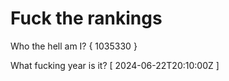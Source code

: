 # Fuck the rankings

Who the hell am I?
{ 1035330 }

What fucking year is it?
[ 2024-06-22T20:10:00Z ]
